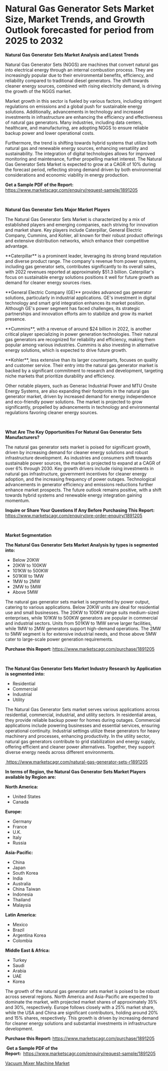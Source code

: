 <p><h1>Natural Gas Generator Sets Market Size, Market Trends, and Growth Outlook forecasted for period from 2025 to 2032</h1></p><p><strong>Natural Gas Generator Sets Market Analysis and Latest Trends</strong></p>
<p><p>Natural Gas Generator Sets (NGGS) are machines that convert natural gas into electrical energy through an internal combustion process. They are increasingly popular due to their environmental benefits, efficiency, and reliability compared to traditional diesel generators. The shift towards cleaner energy sources, combined with rising electricity demand, is driving the growth of the NGGS market.</p><p>Market growth in this sector is fueled by various factors, including stringent regulations on emissions and a global push for sustainable energy solutions. Additionally, advancements in technology and increased investments in infrastructure are enhancing the efficiency and effectiveness of natural gas generators. Many industries, including data centers, healthcare, and manufacturing, are adopting NGGS to ensure reliable backup power and lower operational costs.</p><p>Furthermore, the trend is shifting towards hybrid systems that utilize both natural gas and renewable energy sources, enhancing versatility and sustainability. The integration of digital technologies allows for improved monitoring and maintenance, further propelling market interest. The Natural Gas Generator Sets Market is expected to grow at a CAGR of 10% during the forecast period, reflecting strong demand driven by both environmental considerations and economic viability in energy production.</p></p>
<p><strong>Get a Sample PDF of the Report:&nbsp;</strong> <a href="https://www.marketscagr.com/enquiry/request-sample/1891205?utm_campaign=2097&utm_medium=2&utm_source=Github&utm_content=ia&utm_term=20022025&utm_id=natural-gas-generator-sets">https://www.marketscagr.com/enquiry/request-sample/1891205</a></p>
<p>&nbsp;</p>
<p><strong>Natural Gas Generator Sets Major Market Players</strong></p>
<p><p>The Natural Gas Generator Sets Market is characterized by a mix of established players and emerging companies, each striving for innovation and market share. Key players include Caterpillar, General Electric Company, Cummins, and Kohler, all known for their robust product offerings and extensive distribution networks, which enhance their competitive advantage.</p><p>**Caterpillar** is a prominent leader, leveraging its strong brand reputation and diverse product range. The company's revenue from power systems, including gas generator sets, contributes significantly to its overall sales, with 2022 revenues reported at approximately $51.3 billion. Caterpillar's focus on sustainable energy solutions positions it well for future growth as demand for cleaner energy sources rises.</p><p>**General Electric Company (GE)** provides advanced gas generator solutions, particularly in industrial applications. GE's investment in digital technology and smart grid integration enhances its market position. Although GE's power segment has faced challenges, its strategic partnerships and innovation efforts aim to stabilize and grow its market presence.</p><p>**Cummins**, with a revenue of around $24 billion in 2022, is another critical player specializing in power generation technologies. Their natural gas generators are recognized for reliability and efficiency, making them popular among various industries. Cummins is also investing in alternative energy solutions, which is expected to drive future growth.</p><p>**Kohler**, less extensive than its larger counterparts, focuses on quality and customer service. Their entry into the natural gas generator market is backed by a significant commitment to research and development, targeting niche markets that prioritize durability and efficiency.</p><p>Other notable players, such as Generac Industrial Power and MTU Onsite Energy Systems, are also expanding their footprints in the natural gas generator market, driven by increased demand for energy independence and eco-friendly power solutions. The market is projected to grow significantly, propelled by advancements in technology and environmental regulations favoring cleaner energy sources.</p></p>
<p>&nbsp;</p>
<p><strong>What Are The Key Opportunities For Natural Gas Generator Sets Manufacturers?</strong></p>
<p><p>The natural gas generator sets market is poised for significant growth, driven by increasing demand for cleaner energy solutions and robust infrastructure development. As industries and consumers shift towards sustainable power sources, the market is projected to expand at a CAGR of over 6% through 2030. Key growth drivers include rising investments in natural gas infrastructure, government incentives for cleaner energy adoption, and the increasing frequency of power outages. Technological advancements in generator efficiency and emissions reductions further enhance market prospects. The future outlook remains positive, with a shift towards hybrid systems and renewable energy integration gaining momentum.</p></p>
<p><strong>Inquire or Share Your Questions If Any Before Purchasing This Report:</strong> <a href="https://www.marketscagr.com/enquiry/pre-order-enquiry/1891205?utm_campaign=2097&utm_medium=2&utm_source=Github&utm_content=ia&utm_term=20022025&utm_id=natural-gas-generator-sets">https://www.marketscagr.com/enquiry/pre-order-enquiry/1891205</a></p>
<p>&nbsp;</p>
<p><strong>Market Segmentation</strong></p>
<p><strong>The Natural Gas Generator Sets Market Analysis by types is segmented into:</strong></p>
<p><ul><li>Below 20KW</li><li>20KW to 100KW</li><li>101KW to 500KW</li><li>501KW to 1MW</li><li>1MW to 2MW</li><li>2MW to 5MW</li><li>Above 5MW</li></ul></p>
<p><p>The natural gas generator sets market is segmented by power output, catering to various applications. Below 20KW units are ideal for residential use and small businesses. The 20KW to 100KW range suits medium-sized enterprises, while 101KW to 500KW generators are popular in commercial and industrial sectors. Units from 501KW to 1MW serve larger facilities, while 1MW to 2MW generators support high-demand operations. The 2MW to 5MW segment is for extensive industrial needs, and those above 5MW cater to large-scale power generation requirements.</p></p>
<p><strong>Purchase this Report:&nbsp;</strong><a href="https://www.marketscagr.com/purchase/1891205?utm_campaign=2097&utm_medium=2&utm_source=Github&utm_content=ia&utm_term=20022025&utm_id=natural-gas-generator-sets">https://www.marketscagr.com/purchase/1891205</a></p>
<p>&nbsp;</p>
<p><strong>The Natural Gas Generator Sets Market Industry Research by Application is segmented into:</strong></p>
<p><ul><li>Residential</li><li>Commercial</li><li>Industrial</li><li>Utility</li></ul></p>
<p><p>The Natural Gas Generator Sets market serves various applications across residential, commercial, industrial, and utility sectors. In residential areas, they provide reliable backup power for homes during outages. Commercial applications include powering businesses and essential services, ensuring operational continuity. Industrial settings utilize these generators for heavy machinery and processes, enhancing productivity. In the utility sector, natural gas generators contribute to grid stabilization and energy supply, offering efficient and cleaner power alternatives. Together, they support diverse energy needs across different environments.</p></p>
<p><a href="https://www.marketscagr.com/natural-gas-generator-sets-r1891205?utm_campaign=2097&utm_medium=2&utm_source=Github&utm_content=ia&utm_term=20022025&utm_id=natural-gas-generator-sets">&nbsp;https://www.marketscagr.com/natural-gas-generator-sets-r1891205</a></p>
<p><strong>In terms of Region, the Natural Gas Generator Sets Market Players available by Region are:</strong></p>
<p>
    <p> <strong> North America: </strong>
        <ul>
            <li>United States</li>
            <li>Canada</li>
        </ul>
        </p> 
    <p> <strong> Europe: </strong>
        <ul>
            <li>Germany</li>
            <li>France</li>
            <li>U.K.</li>
            <li>Italy</li>
            <li>Russia</li>
        </ul>
        </p> 
    <p> <strong> Asia-Pacific: </strong>
        <ul>
            <li>China</li>
            <li>Japan</li>
            <li>South Korea</li>
            <li>India</li>
            <li>Australia</li>
            <li>China Taiwan</li>
            <li>Indonesia</li>
            <li>Thailand</li>
            <li>Malaysia</li>
        </ul>
        </p> 
    <p> <strong> Latin America: </strong>
        <ul>
            <li>Mexico</li>
            <li>Brazil</li>
            <li>Argentina Korea</li>
            <li>Colombia</li>
        </ul>
        </p> 
    <p> <strong> Middle East & Africa: </strong>
        <ul>
            <li>Turkey</li>
            <li>Saudi</li>
            <li>Arabia</li>
            <li>UAE</li>
            <li>Korea</li>
        </ul>
    </p>
    </p>
<p><p>The growth of the natural gas generator sets market is poised to be robust across several regions. North America and Asia-Pacific are expected to dominate the market, with projected market shares of approximately 35% and 30%, respectively. Europe follows closely with a 25% market share, while the USA and China are significant contributors, holding around 20% and 15% shares, respectively. This growth is driven by increasing demand for cleaner energy solutions and substantial investments in infrastructure development.</p></p>
<p><strong>Purchase this Report: </strong><a href="https://www.marketscagr.com/purchase/1891205?utm_campaign=2097&utm_medium=2&utm_source=Github&utm_content=ia&utm_term=20022025&utm_id=natural-gas-generator-sets">https://www.marketscagr.com/purchase/1891205</a></p>
<p>&nbsp;<strong>Get a Sample PDF of the Report:&nbsp;&nbsp;</strong><a href="https://www.marketscagr.com/enquiry/request-sample/1891205?utm_campaign=2097&utm_medium=2&utm_source=Github&utm_content=ia&utm_term=20022025&utm_id=natural-gas-generator-sets">https://www.marketscagr.com/enquiry/request-sample/1891205</a></p>
<p><strong></strong></p>
<p><p><a href="https://github.com/FlorianWolf90/Market-Research-Report-List-1/blob/main/vacuum-mixer-machine-market.md?utm_campaign=2097&utm_medium=2&utm_source=Github&utm_content=ia&utm_term=20022025&utm_id=natural-gas-generator-sets">Vacuum Mixer Machine Market</a></p></p>